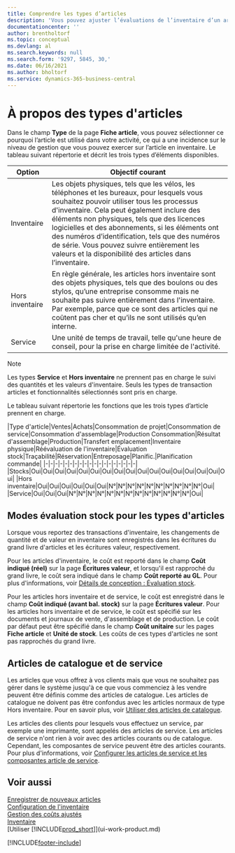 ```yaml
---
title: Comprendre les types d’articles
description: 'Vous pouvez ajuster l’évaluations de l’inventaire d’un article à l’aide des méthodes FIFO ou d’évaluation inventaire moyen, lorsque les coûts article sont modifiés pour des motifs autres que les transactions.'
documentationcenter: ''
author: brentholtorf
ms.topic: conceptual
ms.devlang: al
ms.search.keywords: null
ms.search.form: '9297, 5845, 30,'
ms.date: 06/16/2021
ms.author: bholtorf
ms.service: dynamics-365-business-central
---
```

# <a name="about-item-types"></a>À propos des types d'articles
Dans le champ **Type** de la page **Fiche article**, vous pouvez sélectionner ce pourquoi l’article est utilisé dans votre activité, ce qui a une incidence sur le niveau de gestion que vous pouvez exercer sur l’article en inventaire. Le tableau suivant répertorie et décrit les trois types d’éléments disponibles.

|Option|Objectif courant|
|------|-----------|
|Inventaire|Les objets physiques, tels que les vélos, les téléphones et les bureaux, pour lesquels vous souhaitez pouvoir utiliser tous les processus d'inventaire. Cela peut également inclure des éléments non physiques, tels que des licences logicielles et des abonnements, si les éléments ont des numéros d’identification, tels que des numéros de série. Vous pouvez suivre entièrement les valeurs et la disponibilité des articles dans l’inventaire.|
|Hors inventaire|En règle générale, les articles hors inventaire sont des objets physiques, tels que des boulons ou des stylos, qu’une entreprise consomme mais ne souhaite pas suivre entièrement dans l'inventaire. Par exemple, parce que ce sont des articles qui ne coûtent pas cher et qu’ils ne sont utilisés qu’en interne.|
|Service|Une unité de temps de travail, telle qu'une heure de conseil, pour la prise en charge limitée de l'activité.|

> [!NOTE]
> Les types **Service** et **Hors inventaire** ne prennent pas en charge le suivi des quantités et les valeurs d'inventaire. Seuls les types de transaction articles et fonctionnalités sélectionnés sont pris en charge.

Le tableau suivant répertorie les fonctions que les trois types d’article prennent en charge.

|Type d'article|Ventes|Achats|Consommation de projet|Consommation de service|Consommation d'assemblage|Production Consommation|Résultat d'assemblage|Production|Transfert emplacement|Inventaire physique|Réévaluation de l'inventaire|Évaluation stock|Traçabilité|Réservation|Entreposage|Planific.|Planification commande|
|-|-|-|-|-|-|-|-|-|-|-|-|-|-|-|-|-|-|-|
|Stocks|Oui|Oui|Oui|Oui|Oui|Oui|Oui|Oui|Oui|Oui|Oui|Oui|Oui|Oui|Oui|Oui|Oui|
|Hors inventaire|Oui|Oui|Oui|Oui|Oui|Oui|N°|N°|N°|N°|N°|N°|N°|N°|N°|N°|Oui|
|Service|Oui|Oui|Oui|N°|N°|N°|N°|N°|N°|N°|N°|N°|N°|N°|N°|N°|Oui|

## <a name="costing-methods-for-types-of-items"></a>Modes évaluation stock pour les types d'articles
Lorsque vous reportez des transactions d'inventaire, les changements de quantité et de valeur en inventaire sont enregistrés dans les écritures du grand livre d'articles et les écritures valeur, respectivement. 

Pour les articles d'inventaire, le coût est reporté dans le champ **Coût indiqué (réel)** sur la page **Écritures valeur**, et lorsqu'il est rapproché du grand livre, le coût sera indiqué dans le champ **Coût reporté au GL**. Pour plus d'informations, voir [Détails de conception : Évaluation stock](design-details-inventory-costing.md).

Pour les articles hors inventaire et de service, le coût est enregistré dans le champ **Coût indiqué (avant bal. stock)** sur la page **Écritures valeur**. Pour les articles hors inventaire et de service, le coût est spécifié sur les documents et journaux de vente, d'assemblage et de production. Le coût par défaut peut être spécifié dans le champ **Coût unitaire** sur les pages **Fiche article** et **Unité de stock**. Les coûts de ces types d'articles ne sont pas rapprochés du grand livre. 

## <a name="catalog-and-service-items"></a>Articles de catalogue et de service
Les articles que vous offrez à vos clients mais que vous ne souhaitez pas gérer dans le système jusqu'à ce que vous commenciez à les vendre peuvent être définis comme des articles de catalogue. Les articles de catalogue ne doivent pas être confondus avec les articles normaux de type Hors inventaire. Pour en savoir plus, voir [Utiliser des articles de catalogue](inventory-how-work-nonstock-items.md).

Les articles des clients pour lesquels vous effectuez un service, par exemple une imprimante, sont appelés des articles de service. Les articles de service n'ont rien à voir avec des articles courants ou de catalogue. Cependant, les composantes de service peuvent être des articles courants. Pour plus d'informations, voir [Configurer les articles de service et les composantes article de service](service-how-setup-service-items.md).

## <a name="see-also"></a>Voir aussi
[Enregistrer de nouveaux articles](inventory-how-register-new-items.md)  
[Configuration de l'inventaire](inventory-setup-inventory.md)  
[Gestion des coûts ajustés](finance-manage-inventory-costs.md)  
[Inventaire](inventory-manage-inventory.md)  
[Utiliser [!INCLUDE[prod_short](includes/prod_short.md)]](ui-work-product.md)


[!INCLUDE[footer-include](includes/footer-banner.md)]
